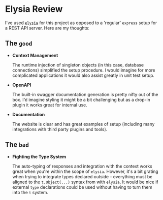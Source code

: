 # Elysia Review

I've used [`elysia`](https://elysiajs.com/) for this project as opposed to a
'regular' `express` setup for a REST API server. Here are my thoughts:

## The `good`

- **Context Management**

  The runtime injection of singleton objects (in this case, database
  connections) simplified the setup procedure. I would imagine for more
  complicated applications it would also assist greatly in unit test setup.

- **OpenAPI**

  The built-in swagger documentation generation is pretty nifty out of the box.
  I'd imagine styling it might be a bit challenging but as a drop-in plugin it
  works great for internal use.

- **Documentation**

  The website is clear and has great examples of setup (including many
  integrations with third party plugins and tools).

## The `bad`

- **Fighting the Type System**

  The auto-typing of responses and integration with the context works great when
  you're within the scope of `elysia`. However, it's a bit grating when trying
  to integrate types declared outside - everything must be aligned to the
  `t.Object(...)` syntax from with `elysia`. It would be nice if external `type`
  declarations could be used without having to turn them into the `t` system.
